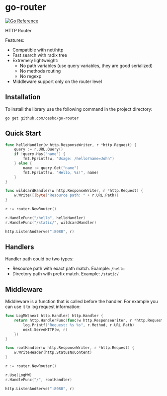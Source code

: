 # go-router

[![Go Reference](https://pkg.go.dev/badge/github.com/cesbo/go-router.svg)](https://pkg.go.dev/github.com/cesbo/go-router)

HTTP Router

Features:

- Compatible with net/http
- Fast search with radix tree
- Extremely lightweight:
    - No path variables (use query variables, they are good serialized)
    - No methods routing
    - No regexp
- Middleware support only on the router level

## Installation

To install the library use the following command in the project directory:

```
go get github.com/cesbo/go-router
```

## Quick Start

```go
func helloHandler(w http.ResponseWriter, r *http.Request) {
    query := r.URL.Query()
    if !query.Has("name") {
        fmt.Fprintf(w, "Usage: /hello?name=John")
    } else {
        name := query.Get("name")
        fmt.Fprintf(w, "Hello, %s!", name)
    }
}

func wildcardHandler(w http.ResponseWriter, r *http.Request) {
    w.Write([]byte("Resource path: " + r.URL.Path))
}

r := router.NewRouter()

r.HandleFunc("/hello", helloHandler)
r.HandleFunc("/static/", wildcardHandler)

http.ListenAndServe(":8080", r)
```

## Handlers

Handler path could be two types:

- Resource path with exact path match. Example: `/hello`
- Directory path with prefix match. Example: `/static/`

## Middleware

Middleware is a function that is called before the handler.
For example you can use it to log request information:

```go
func LogMW(next http.Handler) http.Handler {
    return http.HandlerFunc(func(w http.ResponseWriter, r *http.Request) {
        log.Printf("Request: %s %s", r.Method, r.URL.Path)
        next.ServeHTTP(w, r)
    })
}

func rootHandler(w http.ResponseWriter, r *http.Request) {
    w.WriteHeader(http.StatusNoContent)
}

r := router.NewRouter()

r.Use(LogMW)
r.HandleFunc("/", rootHandler)

http.ListenAndServe(":8080", r)
```
